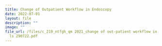 ```yaml
---
title: Change of Outpatient Workflow in Endoscopy
date: 2022-07-01
layout: file
description: ""
image: ""
file_url: /files/c_219_ntfgh_qm 2021_change of out-patient workflow in endoscopy
  ls 290722.pdf
---
```

